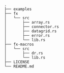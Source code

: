     .
    ├── examples
    ├── fx
    │   └── src
    │       ├── array.rs
    │       ├── connector.rs
    │       ├── datagrid.rs
    │       ├── error.rs
    │       └── lib.rs
    ├── fx-macros
    │   └── src
    │       ├── dr.rs
    │       └── lib.rs
    ├── LICENSE
    └── README.md
